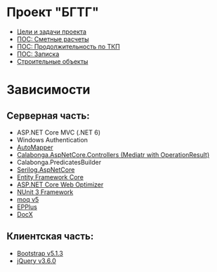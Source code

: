 # Проект "БГТГ"
* [Цели и задачи проекта](https://github.com/captystacy/BGTG/wiki/%D0%A6%D0%B5%D0%BB%D0%B8-%D0%B8-%D0%B7%D0%B0%D0%B4%D0%B0%D1%87%D0%B8-%D0%BF%D1%80%D0%BE%D0%B5%D0%BA%D1%82%D0%B0)
* [ПОС: Сметные расчеты](https://github.com/captystacy/BGTG/wiki/%D0%9F%D0%9E%D0%A1:-%D0%A1%D0%BC%D0%B5%D1%82%D0%BD%D1%8B%D0%B5-%D1%80%D0%B0%D1%81%D1%87%D0%B5%D1%82%D1%8B)
* [ПОС: Продолжительность по ТКП](https://github.com/captystacy/BGTG/wiki/%D0%9F%D0%9E%D0%A1:-%D0%9F%D1%80%D0%BE%D0%B4%D0%BE%D0%BB%D0%B6%D0%B8%D1%82%D0%B5%D0%BB%D1%8C%D0%BD%D0%BE%D1%81%D1%82%D1%8C-%D0%BF%D0%BE-%D0%A2%D0%9A%D0%9F)
* [ПОС: Записка](https://github.com/captystacy/BGTG/wiki/%D0%9F%D0%9E%D0%A1:-%D0%97%D0%B0%D0%BF%D0%B8%D1%81%D0%BA%D0%B0)
* [Строительные объекты](https://github.com/captystacy/BGTG/wiki/%D0%A1%D1%82%D1%80%D0%BE%D0%B8%D1%82%D0%B5%D0%BB%D1%8C%D0%BD%D1%8B%D0%B5-%D0%BE%D0%B1%D1%8A%D0%B5%D0%BA%D1%82%D1%8B)
# Зависимости
## Серверная часть:
* ASP.NET Core MVC (.NET 6)
* Windows Authentication
* [AutoMapper](https://github.com/AutoMapper/AutoMapper)
* [Calabonga.AspNetCore.Controllers (Mediatr with OperationResult)](https://github.com/Calabonga/Calabonga.AspNetCore.Controllers)
* Calabonga.PredicatesBuilder
* [Serilog.AspNetCore](https://github.com/serilog/serilog-aspnetcore)
* [Entity Framework Core](https://github.com/dotnet/efcore)
* [ASP.NET Core Web Optimizer](https://github.com/ligershark/WebOptimizer)
* [NUnit 3 Framework](https://github.com/nunit/nunit)
* [moq v5](https://github.com/moq/moq)
* [EPPlus](https://github.com/JanKallman/EPPlus)
* [DocX](https://github.com/xceedsoftware/DocX)
## Клиентская часть:
* [Bootstrap v5.1.3](https://getbootstrap.com/)
* [jQuery v3.6.0](https://jquery.com/)

